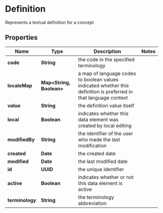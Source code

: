 

# Definition

Represents a textual definition for a concept

## Properties

| Name | Type | Description | Notes |
|------------ | ------------- | ------------- | -------------|
|**code** | **String** | the code in the specified terminology |  |
|**localeMap** | **Map&lt;String, Boolean&gt;** | a map of language codes to boolean values indicated whether this definition is preferred in that language context |  |
|**value** | **String** | the definition value itself |  |
|**local** | **Boolean** | indicates whether this data element was created by local editing |  |
|**modifiedBy** | **String** | the identifier of the user who made the last modification |  |
|**created** | **Date** | the created date |  |
|**modified** | **Date** | the last modified date |  |
|**id** | **UUID** | the unique identifier |  |
|**active** | **Boolean** | indicates whether or not this data element is active |  |
|**terminology** | **String** | the terminology abbreviation |  |



